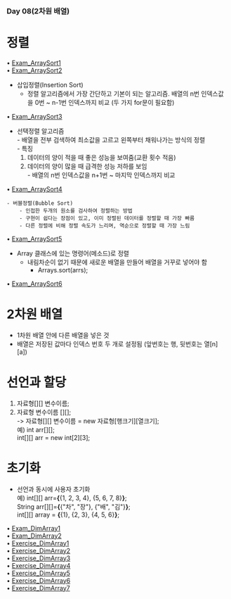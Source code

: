 ### Day 08(2차원 배열)  

# 정렬  
• [Exam_ArraySort1](https://github.com/icici0093/KH_Study/blob/main/code/Exam_ArraySort1.java)  
• [Exam_ArraySort2](https://github.com/icici0093/KH_Study/blob/main/code/Exam_ArraySort2.java)  

  - 삽입정렬(Insertion Sort)  
    - 정렬 알고리즘에서 가장 간단하고 기본이 되는 알고리즘. 배열의 n번 인덱스값을 0번 ~ n-1번 인덱스까지 비교 (두 가지 for문이 필요함)  
		
• [Exam_ArraySort3](https://github.com/icici0093/KH_Study/blob/main/code/Exam_ArraySort3.java)  

  - 선택정렬 알고리즘  
		- 배열을 전부 검색하여 최소값을 고르고 왼쪽부터 채워나가는 방식의 정렬  
		- 특징  
      1. 데이터의 양이 적을 때 좋은 성능을 보여줌(교환 횟수 적음)  			 
      2. 데이터의 양이 많을 때 급격한 성능 저하를 보임  
		- 배열의 n번 인덱스값을 n+1번 ~ 마지막 인덱스까지 비교  
    
• [Exam_ArraySort4](https://github.com/icici0093/KH_Study/blob/main/code/Exam_ArraySort4.java)  

	- 버블정렬(Bubble Sort)  
		- 인접한 두개의 원소를 검사하여 정렬하는 방법   
		- 구현이 쉽다는 장점이 있고, 이미 정렬된 데이터를 정렬할 때 가장 빠름   
		- 다른 정렬에 비해 정렬 속도가 느리며, 역순으로 정렬할 때 가장 느림  
		
• [Exam_ArraySort5](https://github.com/icici0093/KH_Study/blob/main/code/Exam_ArraySort5.java)  

  - Array 클래스에 있는 명령어(메소드)로 정렬  
    - 내림차순이 없기 때문에 새로운 배열을 만들어 배열을 거꾸로 넣어야 함  
	  - Arrays.sort(arrs);  
	  
• [Exam_ArraySort6](https://github.com/icici0093/KH_Study/blob/main/code/Exam_ArraySort6.java)  

# 2차원 배열  
  - 1차원 배열 안에 다른 배열을 넣은 것  
  - 배열은 저장된 값마다 인덱스 번호 두 개로 설정됨 (앞번호는 행, 뒷번호는 열[n][a])  

# 선언과 할당  
  1. 자료형[][] 변수이름;  
  2. 자료형 변수이름 [][];  
  -> 자료형[][] 변수이름 = new 자료형[행크기][열크기];  
  예) int arr[][];  
      int[][] arr = new int[2][3];  

# 초기화  
  - 선언과 동시에 사용자 초기화  
  예) int[][] arr=**{**{1, 2, 3, 4}, {5, 6, 7, 8}**}**;  
      String arr[][]=**{**{"차", "장"}, {"배", "김"}**}**;  
      int[][] array = **{**{1}, {2, 3}, {4, 5, 6}**}**;  
      
• [Exam_DimArray1](https://github.com/icici0093/KH_Study/blob/main/code/Exam_DimArray.java)  
• [Exam_DimArray2](https://github.com/icici0093/KH_Study/blob/main/code/Exam_DimArray2.java)  
• [Exercise_DimArray1](https://github.com/icici0093/KH_Study/blob/main/code/Exercise_DimArray1.java)  
• [Exercise_DimArray2](https://github.com/icici0093/KH_Study/blob/main/code/Exercise_DimArray2.java)  
• [Exercise_DimArray3](https://github.com/icici0093/KH_Study/blob/main/code/Exercise_DimArray3.java)  
• [Exercise_DimArray4](https://github.com/icici0093/KH_Study/blob/main/code/Exercise_DimArray4.java)  
• [Exercise_DimArray5](https://github.com/icici0093/KH_Study/blob/main/code/Exercise_DimArray5.java)  
• [Exercise_DimArray6](https://github.com/icici0093/KH_Study/blob/main/code/Exercise_DimArray6.java)  
• [Exercise_DimArray7](https://github.com/icici0093/KH_Study/blob/main/code/Exercise_DimArray7.java)  

      

  
